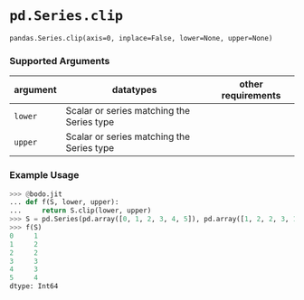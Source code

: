 # `pd.Series.clip`

`pandas.Series.clip(axis=0, inplace=False, lower=None, upper=None)`

### Supported Arguments 

| argument    | datatypes                                  | other requirements                   |
|-------------|--------------------------------------------|--------------------------------------|
| `lower`     | Scalar or series matching the Series type  |                                      |
| `upper`     | Scalar or series matching the Series type  |                                      |

### Example Usage

``` py
>>> @bodo.jit
... def f(S, lower, upper):
...     return S.clip(lower, upper)
>>> S = pd.Series(pd.array([0, 1, 2, 3, 4, 5]), pd.array([1, 2, 2, 3, 1, 1]), pd.array([3, 3, 3, 3, 3, 4]))
>>> f(S)
0     1
1     2
2     2
3     3
4     3
5     4
dtype: Int64
```

